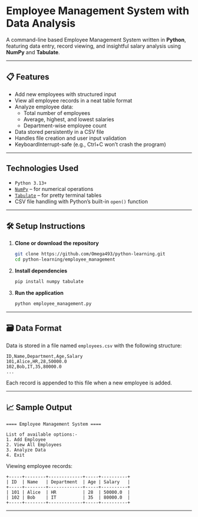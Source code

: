 # Employee Management System with Data Analysis

A command-line based Employee Management System written in **Python**, featuring data entry, record viewing, and insightful salary analysis using **NumPy** and **Tabulate**.

---

## 📋 Features

- Add new employees with structured input
- View all employee records in a neat table format
- Analyze employee data:
  - Total number of employees
  - Average, highest, and lowest salaries
  - Department-wise employee count
- Data stored persistently in a CSV file
- Handles file creation and user input validation
- KeyboardInterrupt-safe (e.g., Ctrl+C won’t crash the program)

---

## Technologies Used

- `Python 3.13+`
- [`NumPy`](https://numpy.org/) – for numerical operations
- [`Tabulate`](https://pypi.org/project/tabulate/) – for pretty terminal tables
- CSV file handling with Python’s built-in `open()` function

---

## 🛠️ Setup Instructions

1. **Clone or download the repository**
   ```bash
   git clone https://github.com/Omega493/python-learning.git
   cd python-learning/employee_management
   ```

2. **Install dependencies**

   ```bash
   pip install numpy tabulate
   ```

3. **Run the application**

   ```bash
   python employee_management.py
   ```

---

## 🗃️ Data Format

Data is stored in a file named `employees.csv` with the following structure:

```
ID,Name,Department,Age,Salary
101,Alice,HR,28,50000.0
102,Bob,IT,35,80000.0
...
```

Each record is appended to this file when a new employee is added.

---

## 📈 Sample Output

```
==== Employee Management System ====

List of available options:-
1. Add Employee
2. View All Employees
3. Analyze Data
4. Exit
```

Viewing employee records:

```
+-----+--------+-------------+-----+----------+
| ID  | Name   | Department  | Age | Salary   |
+-----+--------+-------------+-----+----------+
| 101 | Alice  | HR          | 28  | 50000.0  |
| 102 | Bob    | IT          | 35  | 80000.0  |
+-----+--------+-------------+-----+----------+
```

---
